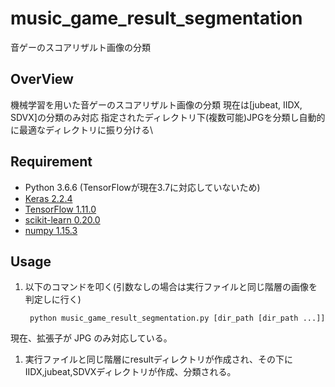 # music_game_result_segmentation
音ゲーのスコアリザルト画像の分類
## OverView
機械学習を用いた音ゲーのスコアリザルト画像の分類
現在は[jubeat, IIDX, SDVX]の分類のみ対応
指定されたディレクトリ下(複数可能)JPGを分類し自動的に最適なディレクトリに振り分ける\

## Requirement
- Python 3.6.6 (TensorFlowが現在3.7に対応していないため)
- <a href="https://keras.io/ja/">Keras 2.2.4</a>
- <a href="https://www.tensorflow.org/?hl=ja">TensorFlow 1.11.0</a>
- <a href="https://scikit-learn.org/stable/">scikit-learn 0.20.0</a>
- <a href="http://www.numpy.org/">numpy 1.15.3</a>

## Usage

1. 以下のコマンドを叩く(引数なしの場合は実行ファイルと同じ階層の画像を判定しに行く)

        python music_game_result_segmentation.py [dir_path [dir_path ...]] 
        
現在、拡張子が JPG のみ対応している。

1. 実行ファイルと同じ階層にresultディレクトリが作成され、その下にIIDX,jubeat,SDVXディレクトリが作成、分類される。
